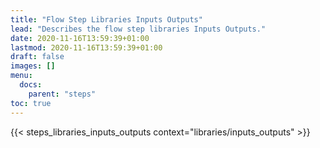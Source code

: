 ```yaml
---
title: "Flow Step Libraries Inputs Outputs"
lead: "Describes the flow step libraries Inputs Outputs."
date: 2020-11-16T13:59:39+01:00
lastmod: 2020-11-16T13:59:39+01:00
draft: false
images: []
menu:
  docs:
    parent: "steps"
toc: true
---
```


{{< steps_libraries_inputs_outputs context="libraries/inputs_outputs" >}}
